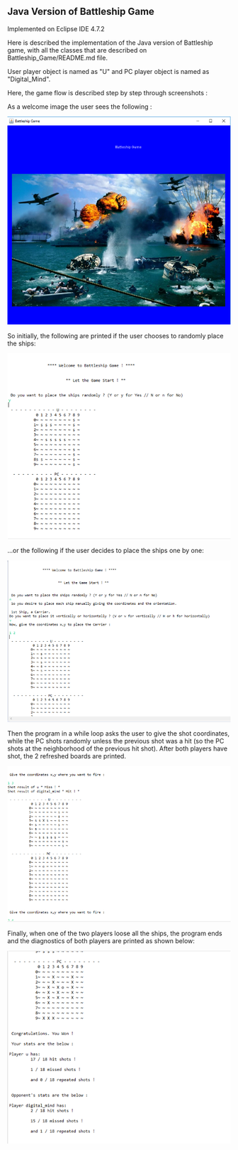 ## Java Version of Battleship Game

Implemented on Eclipse IDE 4.7.2

Here is described the implementation of the Java version of Battleship game, with all the classes that are described on Battleship_Game/README.md file. 

User player object is named as "U" and PC player object is named as "Digital_Mind". 

Here, the game flow is described step by step through screenshots :

As a welcome image the user sees the following :

![](https://raw.githubusercontent.com/nikos-rvnt/Battleship_Game/master/Java_Version/battleship_0.png)

So initially, the following are printed if the user chooses to randomly place the ships:

![](https://raw.githubusercontent.com/nikos-rvnt/Battleship_Game/master/Java_Version/battleship_1.png)

...or the following if the user decides to place the ships one by one:

![](https://raw.githubusercontent.com/nikos-rvnt/Battleship_Game/master/Java_Version/battleship_1b.png)

Then the program in a while loop asks the user to give the shot coordinates, while the PC shots randomly unless the previous shot was a hit (so the PC shots at the neighborhood of the previous hit shot). After both players have shot, the 2 refreshed boards are printed.

![](https://raw.githubusercontent.com/nikos-rvnt/Battleship_Game/master/Java_Version/battleship_2.png)

Finally, when one of the two players loose all the ships, the program ends and the diagnostics of both players are printed as shown below:

![](https://raw.githubusercontent.com/nikos-rvnt/Battleship_Game/master/Java_Version/battleship_3.png)


